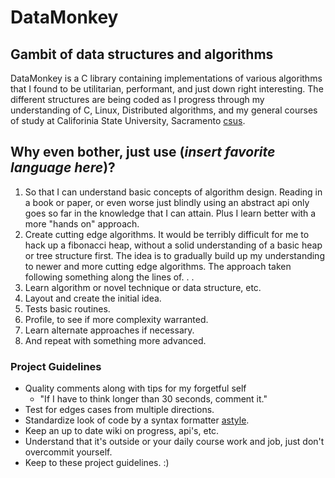DataMonkey
==========

Gambit of data structures and algorithms
----------

DataMonkey is a C library containing implementations of various algorithms that I found to be utilitarian, performant, and just down right interesting. The different structures are being coded as I progress through my understanding of C, Linux, Distributed algorithms, and my general courses of study at Califorinia State University, Sacramento [csus](www.ecs.csus.edu).

## Why even bother, just use (*insert favorite language here*)?
1. So that I can understand basic concepts of algorithm design. Reading in a book or paper, or even worse just blindly using an abstract api only goes so far in the knowledge that I can attain. Plus I learn better with a more "hands on" approach.
2. Create cutting edge algorithms. It would be terribly difficult for me to hack up a fibonacci heap, without a solid understanding of a basic heap or tree structure first. The idea is to gradually build up my understanding to newer and more cutting edge algorithms. The approach taken following something along the lines of. . . 
1. Learn  algorithm or novel technique or data structure, etc.
2. Layout and create the initial idea.
3. Tests basic routines.
4. Profile, to see if more complexity warranted.
5. Learn alternate approaches if necessary.
6. And repeat with something more advanced.

### Project Guidelines
* Quality comments along with tips for my forgetful self
  * "If I have to think longer than 30 seconds, comment it."
* Test for edges cases from multiple directions.
* Standardize look of code by a syntax formatter [astyle](astyle.sourceforge.net).
* Keep an up to date wiki on progress, api's, etc.
* Understand that it's outside or your daily course work and job, just don't overcommit yourself.
* Keep to these project guidelines. :)
